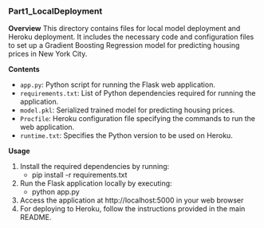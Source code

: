 ### Part1_LocalDeployment

**Overview**
This directory contains files for local model deployment and Heroku deployment. It includes the necessary code and configuration files to set up a Gradient Boosting Regression model for predicting housing prices in New York City.

**Contents**
- `app.py`: Python script for running the Flask web application.
- `requirements.txt`: List of Python dependencies required for running the application.
- `model.pkl`: Serialized trained model for predicting housing prices.
- `Procfile`: Heroku configuration file specifying the commands to run the web application.
- `runtime.txt`: Specifies the Python version to be used on Heroku.

**Usage**
1. Install the required dependencies by running:
   - pip install -r requirements.txt
2. Run the Flask application locally by executing:
   - python app.py
3. Access the application at http://localhost:5000 in your web browser
4. For deploying to Heroku, follow the instructions provided in the main README.
